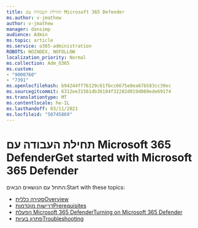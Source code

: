 ```yaml
---
title: תחילת העבודה עם Microsoft 365 Defender
ms.author: v-jmathew
author: v-jmathew
manager: dansimp
audience: Admin
ms.topic: article
ms.service: o365-administration
ROBOTS: NOINDEX, NOFOLLOW
localization_priority: Normal
ms.collection: Adm_O365
ms.custom:
- "9000760"
- "7391"
ms.openlocfilehash: b94244ff76129c61fbcc6675e8ea67b583cc39ec
ms.sourcegitcommit: 6312ee31561db36104f32282d019d069ede69174
ms.translationtype: MT
ms.contentlocale: he-IL
ms.lasthandoff: 03/11/2021
ms.locfileid: "50745869"
---
```

# <a name="get-started-with-microsoft-365-defender"></a><span data-ttu-id="da88d-102">תחילת העבודה עם Microsoft 365 Defender</span><span class="sxs-lookup"><span data-stu-id="da88d-102">Get started with Microsoft 365 Defender</span></span>

<span data-ttu-id="da88d-103">התחל עם הנושאים הבאים:</span><span class="sxs-lookup"><span data-stu-id="da88d-103">Start with these topics:</span></span>

- [<span data-ttu-id="da88d-104">סקירה כללית</span><span class="sxs-lookup"><span data-stu-id="da88d-104">Overview</span></span>](https://docs.microsoft.com/microsoft-365/security/mtp/microsoft-threat-protection)
- [<span data-ttu-id="da88d-105">דרישות מוקדמות</span><span class="sxs-lookup"><span data-stu-id="da88d-105">Prerequisites</span></span>](https://docs.microsoft.com/microsoft-365/security/mtp/prerequisites)
- [<span data-ttu-id="da88d-106">הפעלת Microsoft 365 Defender</span><span class="sxs-lookup"><span data-stu-id="da88d-106">Turning on Microsoft 365 Defender</span></span>](https://docs.microsoft.com/microsoft-365/security/mtp/mtp-enable)
- [<span data-ttu-id="da88d-107">פתרון בעיות</span><span class="sxs-lookup"><span data-stu-id="da88d-107">Troubleshooting</span></span>](https://docs.microsoft.com/microsoft-365/security/mtp/troubleshoot)
